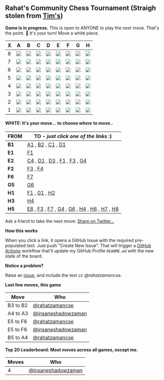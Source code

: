 
## Rahat's Community Chess Tournament (Straigh stolen from [Tim's](https://github.com/timburgan/timburgan))

**Game is in progress.** This is open to ANYONE to play the next move. That's the point. :wave:  It's your turn! Move a white piece.

| X | A | B | C | D | E | F | G | H |
| - | - | - | - | - | - | - | - | - |
| 8 | ![](https://raw.githubusercontent.com/rahatzamancse/github-chess/master/chess_images/blank.png) | ![](https://raw.githubusercontent.com/rahatzamancse/github-chess/master/chess_images/r.png) | ![](https://raw.githubusercontent.com/rahatzamancse/github-chess/master/chess_images/b.png) | ![](https://raw.githubusercontent.com/rahatzamancse/github-chess/master/chess_images/q.png) | ![](https://raw.githubusercontent.com/rahatzamancse/github-chess/master/chess_images/blank.png) | ![](https://raw.githubusercontent.com/rahatzamancse/github-chess/master/chess_images/k.png) | ![](https://raw.githubusercontent.com/rahatzamancse/github-chess/master/chess_images/blank.png) | ![](https://raw.githubusercontent.com/rahatzamancse/github-chess/master/chess_images/blank.png) |
| 7 | ![](https://raw.githubusercontent.com/rahatzamancse/github-chess/master/chess_images/blank.png) | ![](https://raw.githubusercontent.com/rahatzamancse/github-chess/master/chess_images/blank.png) | ![](https://raw.githubusercontent.com/rahatzamancse/github-chess/master/chess_images/blank.png) | ![](https://raw.githubusercontent.com/rahatzamancse/github-chess/master/chess_images/blank.png) | ![](https://raw.githubusercontent.com/rahatzamancse/github-chess/master/chess_images/blank.png) | ![](https://raw.githubusercontent.com/rahatzamancse/github-chess/master/chess_images/blank.png) | ![](https://raw.githubusercontent.com/rahatzamancse/github-chess/master/chess_images/blank.png) | ![](https://raw.githubusercontent.com/rahatzamancse/github-chess/master/chess_images/blank.png) |
| 6 | ![](https://raw.githubusercontent.com/rahatzamancse/github-chess/master/chess_images/blank.png) | ![](https://raw.githubusercontent.com/rahatzamancse/github-chess/master/chess_images/blank.png) | ![](https://raw.githubusercontent.com/rahatzamancse/github-chess/master/chess_images/blank.png) | ![](https://raw.githubusercontent.com/rahatzamancse/github-chess/master/chess_images/blank.png) | ![](https://raw.githubusercontent.com/rahatzamancse/github-chess/master/chess_images/blank.png) | ![](https://raw.githubusercontent.com/rahatzamancse/github-chess/master/chess_images/P.png) | ![](https://raw.githubusercontent.com/rahatzamancse/github-chess/master/chess_images/blank.png) | ![](https://raw.githubusercontent.com/rahatzamancse/github-chess/master/chess_images/blank.png) |
| 5 | ![](https://raw.githubusercontent.com/rahatzamancse/github-chess/master/chess_images/p.png) | ![](https://raw.githubusercontent.com/rahatzamancse/github-chess/master/chess_images/blank.png) | ![](https://raw.githubusercontent.com/rahatzamancse/github-chess/master/chess_images/blank.png) | ![](https://raw.githubusercontent.com/rahatzamancse/github-chess/master/chess_images/blank.png) | ![](https://raw.githubusercontent.com/rahatzamancse/github-chess/master/chess_images/blank.png) | ![](https://raw.githubusercontent.com/rahatzamancse/github-chess/master/chess_images/blank.png) | ![](https://raw.githubusercontent.com/rahatzamancse/github-chess/master/chess_images/P.png) | ![](https://raw.githubusercontent.com/rahatzamancse/github-chess/master/chess_images/Q.png) |
| 4 | ![](https://raw.githubusercontent.com/rahatzamancse/github-chess/master/chess_images/blank.png) | ![](https://raw.githubusercontent.com/rahatzamancse/github-chess/master/chess_images/blank.png) | ![](https://raw.githubusercontent.com/rahatzamancse/github-chess/master/chess_images/p.png) | ![](https://raw.githubusercontent.com/rahatzamancse/github-chess/master/chess_images/blank.png) | ![](https://raw.githubusercontent.com/rahatzamancse/github-chess/master/chess_images/blank.png) | ![](https://raw.githubusercontent.com/rahatzamancse/github-chess/master/chess_images/blank.png) | ![](https://raw.githubusercontent.com/rahatzamancse/github-chess/master/chess_images/blank.png) | ![](https://raw.githubusercontent.com/rahatzamancse/github-chess/master/chess_images/blank.png) |
| 3 | ![](https://raw.githubusercontent.com/rahatzamancse/github-chess/master/chess_images/p.png) | ![](https://raw.githubusercontent.com/rahatzamancse/github-chess/master/chess_images/blank.png) | ![](https://raw.githubusercontent.com/rahatzamancse/github-chess/master/chess_images/blank.png) | ![](https://raw.githubusercontent.com/rahatzamancse/github-chess/master/chess_images/blank.png) | ![](https://raw.githubusercontent.com/rahatzamancse/github-chess/master/chess_images/blank.png) | ![](https://raw.githubusercontent.com/rahatzamancse/github-chess/master/chess_images/blank.png) | ![](https://raw.githubusercontent.com/rahatzamancse/github-chess/master/chess_images/blank.png) | ![](https://raw.githubusercontent.com/rahatzamancse/github-chess/master/chess_images/P.png) |
| 2 | ![](https://raw.githubusercontent.com/rahatzamancse/github-chess/master/chess_images/blank.png) | ![](https://raw.githubusercontent.com/rahatzamancse/github-chess/master/chess_images/p.png) | ![](https://raw.githubusercontent.com/rahatzamancse/github-chess/master/chess_images/blank.png) | ![](https://raw.githubusercontent.com/rahatzamancse/github-chess/master/chess_images/blank.png) | ![](https://raw.githubusercontent.com/rahatzamancse/github-chess/master/chess_images/B.png) | ![](https://raw.githubusercontent.com/rahatzamancse/github-chess/master/chess_images/P.png) | ![](https://raw.githubusercontent.com/rahatzamancse/github-chess/master/chess_images/blank.png) | ![](https://raw.githubusercontent.com/rahatzamancse/github-chess/master/chess_images/blank.png) |
| 1 | ![](https://raw.githubusercontent.com/rahatzamancse/github-chess/master/chess_images/blank.png) | ![](https://raw.githubusercontent.com/rahatzamancse/github-chess/master/chess_images/R.png) | ![](https://raw.githubusercontent.com/rahatzamancse/github-chess/master/chess_images/blank.png) | ![](https://raw.githubusercontent.com/rahatzamancse/github-chess/master/chess_images/blank.png) | ![](https://raw.githubusercontent.com/rahatzamancse/github-chess/master/chess_images/K.png) | ![](https://raw.githubusercontent.com/rahatzamancse/github-chess/master/chess_images/blank.png) | ![](https://raw.githubusercontent.com/rahatzamancse/github-chess/master/chess_images/blank.png) | ![](https://raw.githubusercontent.com/rahatzamancse/github-chess/master/chess_images/R.png) |

#### **WHITE:** It's your move... to choose _where_ to move..

| FROM | TO - _just click one of the links_ :) |
| ---- | -- |
| **B1** | [A1](https://github.com/rahatzamancse/github-chess/issues/new?title=chess%7Cmove%7Cb1a1%7C267&body=Just+push+%27Submit+new+issue%27.+You+don%27t+need+to+do+anything+else.) , [B2](https://github.com/rahatzamancse/github-chess/issues/new?title=chess%7Cmove%7Cb1b2%7C267&body=Just+push+%27Submit+new+issue%27.+You+don%27t+need+to+do+anything+else.) , [C1](https://github.com/rahatzamancse/github-chess/issues/new?title=chess%7Cmove%7Cb1c1%7C267&body=Just+push+%27Submit+new+issue%27.+You+don%27t+need+to+do+anything+else.) , [D1](https://github.com/rahatzamancse/github-chess/issues/new?title=chess%7Cmove%7Cb1d1%7C267&body=Just+push+%27Submit+new+issue%27.+You+don%27t+need+to+do+anything+else.) |
| **E1** | [F1](https://github.com/rahatzamancse/github-chess/issues/new?title=chess%7Cmove%7Ce1f1%7C267&body=Just+push+%27Submit+new+issue%27.+You+don%27t+need+to+do+anything+else.) |
| **E2** | [C4](https://github.com/rahatzamancse/github-chess/issues/new?title=chess%7Cmove%7Ce2c4%7C267&body=Just+push+%27Submit+new+issue%27.+You+don%27t+need+to+do+anything+else.) , [D1](https://github.com/rahatzamancse/github-chess/issues/new?title=chess%7Cmove%7Ce2d1%7C267&body=Just+push+%27Submit+new+issue%27.+You+don%27t+need+to+do+anything+else.) , [D3](https://github.com/rahatzamancse/github-chess/issues/new?title=chess%7Cmove%7Ce2d3%7C267&body=Just+push+%27Submit+new+issue%27.+You+don%27t+need+to+do+anything+else.) , [F1](https://github.com/rahatzamancse/github-chess/issues/new?title=chess%7Cmove%7Ce2f1%7C267&body=Just+push+%27Submit+new+issue%27.+You+don%27t+need+to+do+anything+else.) , [F3](https://github.com/rahatzamancse/github-chess/issues/new?title=chess%7Cmove%7Ce2f3%7C267&body=Just+push+%27Submit+new+issue%27.+You+don%27t+need+to+do+anything+else.) , [G4](https://github.com/rahatzamancse/github-chess/issues/new?title=chess%7Cmove%7Ce2g4%7C267&body=Just+push+%27Submit+new+issue%27.+You+don%27t+need+to+do+anything+else.) |
| **F2** | [F3](https://github.com/rahatzamancse/github-chess/issues/new?title=chess%7Cmove%7Cf2f3%7C267&body=Just+push+%27Submit+new+issue%27.+You+don%27t+need+to+do+anything+else.) , [F4](https://github.com/rahatzamancse/github-chess/issues/new?title=chess%7Cmove%7Cf2f4%7C267&body=Just+push+%27Submit+new+issue%27.+You+don%27t+need+to+do+anything+else.) |
| **F6** | [F7](https://github.com/rahatzamancse/github-chess/issues/new?title=chess%7Cmove%7Cf6f7%7C267&body=Just+push+%27Submit+new+issue%27.+You+don%27t+need+to+do+anything+else.) |
| **G5** | [G6](https://github.com/rahatzamancse/github-chess/issues/new?title=chess%7Cmove%7Cg5g6%7C267&body=Just+push+%27Submit+new+issue%27.+You+don%27t+need+to+do+anything+else.) |
| **H1** | [F1](https://github.com/rahatzamancse/github-chess/issues/new?title=chess%7Cmove%7Ch1f1%7C267&body=Just+push+%27Submit+new+issue%27.+You+don%27t+need+to+do+anything+else.) , [G1](https://github.com/rahatzamancse/github-chess/issues/new?title=chess%7Cmove%7Ch1g1%7C267&body=Just+push+%27Submit+new+issue%27.+You+don%27t+need+to+do+anything+else.) , [H2](https://github.com/rahatzamancse/github-chess/issues/new?title=chess%7Cmove%7Ch1h2%7C267&body=Just+push+%27Submit+new+issue%27.+You+don%27t+need+to+do+anything+else.) |
| **H3** | [H4](https://github.com/rahatzamancse/github-chess/issues/new?title=chess%7Cmove%7Ch3h4%7C267&body=Just+push+%27Submit+new+issue%27.+You+don%27t+need+to+do+anything+else.) |
| **H5** | [E8](https://github.com/rahatzamancse/github-chess/issues/new?title=chess%7Cmove%7Ch5e8%7C267&body=Just+push+%27Submit+new+issue%27.+You+don%27t+need+to+do+anything+else.) , [F3](https://github.com/rahatzamancse/github-chess/issues/new?title=chess%7Cmove%7Ch5f3%7C267&body=Just+push+%27Submit+new+issue%27.+You+don%27t+need+to+do+anything+else.) , [F7](https://github.com/rahatzamancse/github-chess/issues/new?title=chess%7Cmove%7Ch5f7%7C267&body=Just+push+%27Submit+new+issue%27.+You+don%27t+need+to+do+anything+else.) , [G4](https://github.com/rahatzamancse/github-chess/issues/new?title=chess%7Cmove%7Ch5g4%7C267&body=Just+push+%27Submit+new+issue%27.+You+don%27t+need+to+do+anything+else.) , [G6](https://github.com/rahatzamancse/github-chess/issues/new?title=chess%7Cmove%7Ch5g6%7C267&body=Just+push+%27Submit+new+issue%27.+You+don%27t+need+to+do+anything+else.) , [H4](https://github.com/rahatzamancse/github-chess/issues/new?title=chess%7Cmove%7Ch5h4%7C267&body=Just+push+%27Submit+new+issue%27.+You+don%27t+need+to+do+anything+else.) , [H6](https://github.com/rahatzamancse/github-chess/issues/new?title=chess%7Cmove%7Ch5h6%7C267&body=Just+push+%27Submit+new+issue%27.+You+don%27t+need+to+do+anything+else.) , [H7](https://github.com/rahatzamancse/github-chess/issues/new?title=chess%7Cmove%7Ch5h7%7C267&body=Just+push+%27Submit+new+issue%27.+You+don%27t+need+to+do+anything+else.) , [H8](https://github.com/rahatzamancse/github-chess/issues/new?title=chess%7Cmove%7Ch5h8%7C267&body=Just+push+%27Submit+new+issue%27.+You+don%27t+need+to+do+anything+else.) |

Ask a friend to take the next move: [Share on Twitter...](https://twitter.com/share?text=I'm+playing+chess+on+a+GitHub+Profile+Readme!+Can+you+please+take+the+next+move+at+https://github.com/rahatzamancse/github-chess)

**How this works**

When you click a link, it opens a GitHub Issue with the required pre-populated text. Just push "Create New Issue". That will trigger a [GitHub Actions](https://github.blog/2020-07-03-github-action-hero-casey-lee/#getting-started-with-github-actions) workflow that'll update my GitHub Profile `README.md` with the new state of the board.

**Notice a problem?**

Raise an [issue](https://github.com/rahatzamancse/github-chess/issues), and include the text _cc @rahatzamancse_.

**Last few moves, this game**

| Move  | Who |
| ----- | --- |
| B3 to B2 | [@rahatzamancse](https://github.com/rahatzamancse) |
| A4 to A3 | [@insaneshadowzaman](https://github.com/insaneshadowzaman) |
| E5 to F6 | [@rahatzamancse](https://github.com/rahatzamancse) |
| E5 to F6 | [@insaneshadowzaman](https://github.com/insaneshadowzaman) |
| B5 to A4 | [@rahatzamancse](https://github.com/rahatzamancse) |

**Top 20 Leaderboard: Most moves across all games, except me.**

| Moves | Who |
| ----- | --- |
| 4 | [@insaneshadowzaman](https://github.com/insaneshadowzaman) |
